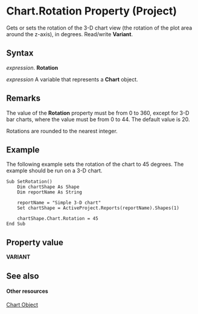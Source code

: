 
# Chart.Rotation Property (Project)
Gets or sets the rotation of the 3-D chart view (the rotation of the plot area around the z-axis), in degrees. Read/write  **Variant**.

## Syntax

 _expression_. **Rotation**

 _expression_ A variable that represents a **Chart** object.


## Remarks

The value of the  **Rotation** property must be from 0 to 360, except for 3-D bar charts, where the value must be from 0 to 44. The default value is 20.

Rotations are rounded to the nearest integer.


## Example

The following example sets the rotation of the chart to 45 degrees. The example should be run on a 3-D chart.


```
Sub SetRotation()
    Dim chartShape As Shape
    Dim reportName As String
    
    reportName = "Simple 3-D chart"
    Set chartShape = ActiveProject.Reports(reportName).Shapes(1)
    
    chartShape.Chart.Rotation = 45
End Sub
```


## Property value

 **VARIANT**


## See also


#### Other resources


[Chart Object](810d4ec1-69d2-c432-b9da-57042b783b85.md)